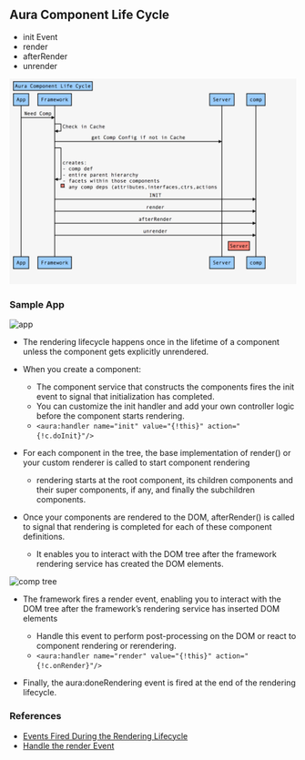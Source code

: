 ## Aura Component Life Cycle

- init Event
- render
- afterRender
- unrender

![aura lc-1](img/aura-lc-seq.png)

### Sample App
![app](https://developer.salesforce.com/docs/resources/img/en-us/224.0?doc_id=dev_guides%2Faura%2Fimages%2Fnesting.png&folder=lightning)

- The rendering lifecycle happens once in the lifetime of a component unless the component gets explicitly unrendered.
- When you create a component:
    - The component service that constructs the components fires the init event to signal that initialization has completed.
    - You can customize the init handler and add your own controller logic before the component starts rendering. 
    - ``` <aura:handler name="init" value="{!this}" action="{!c.doInit}"/> ```
 
- For each component in the tree, the base implementation of render() or your custom renderer is called to start component rendering
    - rendering starts at the root component, its children components and their super components, if any, and finally the subchildren components.

- Once your components are rendered to the DOM, afterRender() is called to signal that rendering is completed for each of these component definitions. 
    - It enables you to interact with the DOM tree after the framework rendering service has created the DOM elements.

![comp tree](https://developer.salesforce.com/docs/resources/img/en-us/224.0?doc_id=dev_guides%2Faura%2Fimages%2Fcomponent_creation.png&folder=lightning)

- The framework fires a render event, enabling you to interact with the DOM tree after the framework’s rendering service has inserted DOM elements
    - Handle this event to perform post-processing on the DOM or react to component rendering or rerendering. 
    - ```<aura:handler name="render" value="{!this}" action="{!c.onRender}"/>```


- Finally, the aura:doneRendering event is fired at the end of the rendering lifecycle.

### References

- [Events Fired During the Rendering Lifecycle](https://developer.salesforce.com/docs/atlas.en-us.lightning.meta/lightning/components_lifecycle.htm)
- [Handle the render Event](https://developer.salesforce.com/docs/atlas.en-us.lightning.meta/lightning/js_render_handler.htm)

